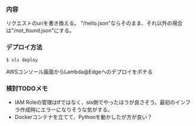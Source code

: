 ### 内容

リクエストのuriを書き換える。
"/hello.json"ならそのまま、それ以外の場合は"/not_found.json"にする。


### デプロイ方法

```
$ sls deploy
```

AWSコンソール画面からLambda@Edgeへのデプロイをポチる

### 検討TODOメモ

- IAM Roleの管理はtfではなく、sls側でやったほうが良さそう。最初のインフラ作成時にエラーになりそうな気がする。
- Dockerコンテナを立てて、Pythonを動かしたが方が良い？